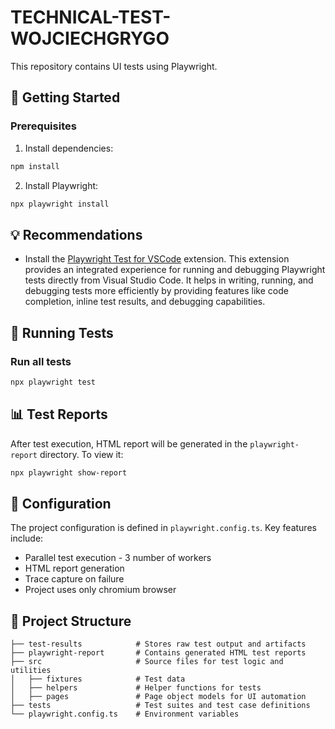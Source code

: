# TECHNICAL-TEST-WOJCIECHGRYGO

This repository contains UI tests using Playwright.

## 🚀 Getting Started

### Prerequisites

1. Install dependencies:
```bash
npm install
```

2. Install Playwright:
```bash
npx playwright install
```

## 💡 Recommendations

- Install the [Playwright Test for VSCode](https://marketplace.visualstudio.com/items?itemName=ms-playwright.playwright) extension. This extension provides an integrated experience for running and debugging Playwright tests directly from Visual Studio Code. It helps in writing, running, and debugging tests more efficiently by providing features like code completion, inline test results, and debugging capabilities.

## 🧪 Running Tests

### Run all tests
```bash
npx playwright test
```

## 📊 Test Reports
After test execution, HTML report will be generated in the `playwright-report` directory. To view it:
```bash
npx playwright show-report
```

## 🔧 Configuration
The project configuration is defined in `playwright.config.ts`. Key features include:
- Parallel test execution - 3 number of workers
- HTML report generation
- Trace capture on failure
- Project uses only chromium browser

## 📁 Project Structure
```
├── test-results            # Stores raw test output and artifacts
├── playwright-report       # Contains generated HTML test reports
├── src                     # Source files for test logic and utilities
│   ├── fixtures            # Test data
│   ├── helpers             # Helper functions for tests
│   ├── pages               # Page object models for UI automation
├── tests                   # Test suites and test case definitions
└── playwright.config.ts    # Environment variables
```